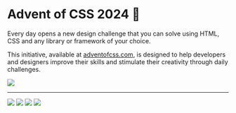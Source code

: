 # Advent of CSS 2024 💅

Every day opens a new design challenge that you can solve using HTML, CSS and any library or framework of your choice.

This initiative, available at [adventofcss.com](https://www.adventofcss.com/), is designed to help developers and designers improve their skills and stimulate their creativity through daily challenges.


![](./assets/images/hero.avif)

---

[![](./assets/covers/challenge-01.avif)](./challenge-01/README.md)
[![](./assets/covers/challenge-02.avif)](./challenge-02/README.md)
[![](./assets/covers/challenge-03.avif)](./challenge-03/README.md)
[![](./assets/covers/challenge-04.avif)](./challenge-04/README.md)

